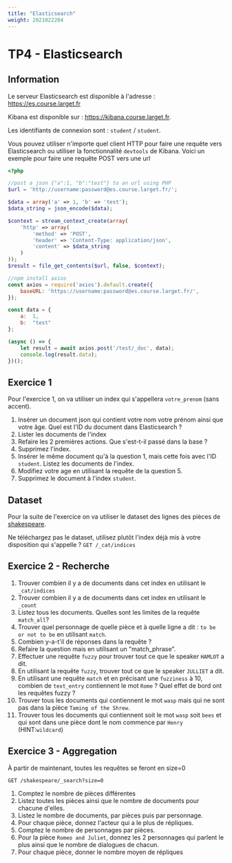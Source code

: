 ```yaml
---
title: "Elasticsearch"
weight: 2021022204
---
```


# TP4 - Elasticsearch

## Information
Le serveur Elasticsearch est disponible à l'adresse : https://es.course.larget.fr

Kibana est disponible sur : https://kibana.course.larget.fr. 

Les identifiants de connexion sont : `student` / `student`.

Vous pouvez utiliser n'importe quel client HTTP pour faire une requête vers Elasticsearch ou utiliser la fonctionnalité
`devtools` de Kibana.
Voici un exemple pour faire une requête POST vers une url 
```php
<?php

//post a json {"a":1, "b":"test"} to an url using PHP
$url = 'http://username:password@es.course.larget.fr/';

$data = array('a' => 1, 'b' => 'test');
$data_string = json_encode($data);

$context = stream_context_create(array(
    'http' => array(
        'method' => 'POST',
        'header' => 'Content-Type: application/json',
        'content' => $data_string
    )
));
$result = file_get_contents($url, false, $context);

```

```javascript
//npm install axios
const axios = require('axios').default.create({
    baseURL: 'https://username:password@es.course.larget.fr/',
});

const data = {
    a:  1,
    b:  "test"
};

(async () => {
    let result = await axios.post('/test/_doc', data);
    console.log(result.data);
})();
```


## Exercice 1
Pour l'exercice 1, on va utiliser un index qui s'appellera `votre_prenom` (sans accent).

1. Insérer un document json qui contient votre nom votre prénom ainsi que votre âge. Quel est l'ID du document dans Elasticsearch ?
2. Lister les documents de l'index
3. Refaire les 2 premières actions. Que s'est-t-il passé dans la base ?
4. Supprimez l'index.
5. Insérer le même document qu'à la question 1, mais cette fois avec l'ID `student`. Listez les documents de l'index.
6. Modifiez votre age en utilisant la requête de la question 5.
7. Supprimez le document à l'index `student`.


## Dataset
Pour la suite de l'exercice on va utiliser le dataset des lignes des pièces de [shakespeare](../shakespeare.jsonl). 

Ne téléchargez pas le dataset, utilisez plutôt l'index déjà mis à votre disposition qui s'appelle ?
```GET /_cat/indices```


## Exercice 2 - Recherche


1. Trouver combien il y a de documents dans cet index en utilisant le `_cat/indices`
2. Trouver combien il y a de documents dans cet index en utilisant le `_count`
3. Listez tous les documents. Quelles sont les limites de la requête `match_all`?
4. Trouver quel personnage de quelle pièce et à quelle ligne a dit : `to be or not to be` en utilisant `match`.
5. Combien y-a-t'il de réponses dans la requête ?
6. Refaire la question mais en utilisant un "match_phrase".
7. Effectuer une requête `fuzzy` pour trouver tout ce que le speaker `HAMLOT` a dit.
8. En utilisant la requête `fuzzy`, trouver tout ce que le speaker `JULLIET` a dit.
9. En utilisant une requête `match` et en précisant une `fuzziness` à 10, combien de `text_entry` contiennent le mot `Rome` ?
Quel effet de bord ont les requêtes fuzzy ?
10. Trouver tous les documents qui contiennent le mot `wasp` mais qui ne sont pas dans la pièce `Taming of the Shrew`.
11. Trouver tous les documents qui contiennent soit le mot `wasp` soit `bees` et qui sont dans une pièce dont le nom commence par  `Henry` (HINT:`wildcard`)

## Exercice 3 - Aggregation
À partir de maintenant, toutes les requêtes se feront en size=0 
```
GET /shakespeare/_search?size=0
```

1. Comptez le nombre de pièces différentes
2. Listez toutes les pièces ainsi que le nombre de documents pour chacune d'elles.
3. Listez le nombre de documents, par pièces puis par personnage.
4. Pour chaque pièce, donnez l'acteur qui a le plus de répliques.
5. Comptez le nombre de personnages par pièces.
6. Pour la pièce `Romeo and Juliet`, donnez les 2 personnages qui parlent le plus ainsi que le nombre de dialogues de chacun.
7. Pour chaque pièce, donner le nombre moyen de répliques